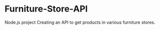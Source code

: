 # Furniture-Store-API

Node.js project
Creating an API to get products in various furniture stores.
